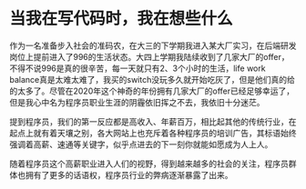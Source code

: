# 当我在写代码时，我在想些什么

  作为一名准备步入社会的准码农，在大三的下学期我进入某大厂实习，在后端研发岗位上提前进入了996的生活状态。大四上学期我陆续收到了几家大厂的offer，不得不说996是真的很辛苦，每一天就只有2、3个小时的生活，life work balance真是太难太难了，我买的switch没玩多久就开始吃灰了，但是他们真的给的太多了。尽管在2020年这个神奇的年份拥有几家大厂的offer已经足够幸运了，但是我心中名为程序员职业生涯的阴霾依旧挥之不去，我依旧十分迷茫。

  提到程序员，我们的第一反应都是高收入、年薪百万，相比起其他的传统行业，在起点上就有着天壤之别，各大网站上也充斥着各种程序员的培训广告，其标语始终强调着高薪、速通等关键字，似乎点进去的下一刻你就能如愿成为人上人。

  

随着程序员这个高薪职业进入人们的视野，得到越来越多的社会的关注，程序员群体也拥有了更多的话语权，程序员行业的弊病逐渐暴露了出来。

